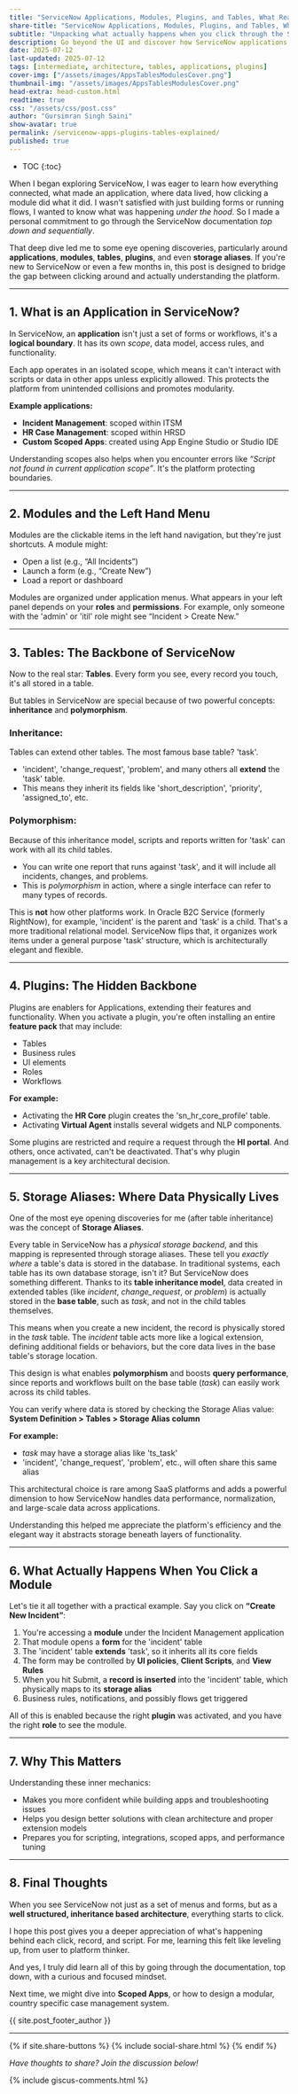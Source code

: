 ```yaml
---
title: "ServiceNow Applications, Modules, Plugins, and Tables, What Really Happens Under the Hood - NowGlide"
share-title: "ServiceNow Applications, Modules, Plugins, and Tables, What Really Happens Under the Hood - NowGlide"
subtitle: "Unpacking what actually happens when you click through the ServiceNow interface, and why understanding the architecture matters"
description: Go beyond the UI and discover how ServiceNow applications, modules, plugins, and tables work under the hood. Understand the platform's architecture, data and table inheritance, and runtime behaviors that define the Now Platform's power.
date: 2025-07-12
last-updated: 2025-07-12
tags: [intermediate, architecture, tables, applications, plugins]
cover-img: ["/assets/images/AppsTablesModulesCover.png"]
thumbnail-img: "/assets/images/AppsTablesModulesCover.png"
head-extra: head-custom.html
readtime: true
css: "/assets/css/post.css"
author: "Gursimran Singh Saini"
show-avatar: true
permalink: /servicenow-apps-plugins-tables-explained/
published: true
---
```


* TOC
{:toc}

When I began exploring ServiceNow, I was eager to learn how everything connected, what made an application, where data lived, how clicking a module did what it did. I wasn't satisfied with just building forms or running flows, I wanted to know what was happening *under the hood*. So I made a personal commitment to go through the ServiceNow documentation *top down and sequentially*.

That deep dive led me to some eye opening discoveries, particularly around **applications**, **modules**, **tables**, **plugins**, and even **storage aliases**. If you're new to ServiceNow or even a few months in, this post is designed to bridge the gap between clicking around and actually understanding the platform.

---

## 1. What is an Application in ServiceNow?

In ServiceNow, an **application** isn't just a set of forms or workflows, it's a **logical boundary**. It has its own *scope*, data model, access rules, and functionality.

Each app operates in an isolated scope, which means it can't interact with scripts or data in other apps unless explicitly allowed. This protects the platform from unintended collisions and promotes modularity.

**Example applications:**
- **Incident Management**: scoped within ITSM
- **HR Case Management**: scoped within HRSD
- **Custom Scoped Apps**: created using App Engine Studio or Studio IDE

Understanding scopes also helps when you encounter errors like _“Script not found in current application scope”_. It's the platform protecting boundaries.

---

## 2. Modules and the Left Hand Menu

Modules are the clickable items in the left hand navigation, but they're just shortcuts. A module might:
- Open a list (e.g., “All Incidents”)
- Launch a form (e.g., “Create New”)
- Load a report or dashboard

Modules are organized under application menus. What appears in your left panel depends on your **roles** and **permissions**. For example, only someone with the 'admin' or 'itil' role might see “Incident > Create New.”

---

## 3. Tables: The Backbone of ServiceNow

Now to the real star: **Tables**. Every form you see, every record you touch, it's all stored in a table.

But tables in ServiceNow are special because of two powerful concepts: **inheritance** and **polymorphism**.

### Inheritance:
Tables can extend other tables. The most famous base table? 'task'.
- 'incident', 'change_request', 'problem', and many others all **extend** the 'task' table.
- This means they inherit its fields like 'short_description', 'priority', 'assigned_to', etc.

### Polymorphism:
Because of this inheritance model, scripts and reports written for 'task' can work with all its child tables.
- You can write one report that runs against 'task', and it will include all incidents, changes, and problems.
- This is *polymorphism* in action, where a single interface can refer to many types of records.

This is **not** how other platforms work. In Oracle B2C Service (formerly RightNow), for example, 'incident' is the parent and 'task' is a child. That's a more traditional relational model. ServiceNow flips that, it organizes work items under a general purpose 'task' structure, which is architecturally elegant and flexible.

---

## 4. Plugins: The Hidden Backbone

Plugins are enablers for Applications, extending their features and functionality. When you activate a plugin, you're often installing an entire **feature pack** that may include:
- Tables
- Business rules
- UI elements
- Roles
- Workflows

**For example:**
- Activating the **HR Core** plugin creates the 'sn_hr_core_profile' table.
- Activating **Virtual Agent** installs several widgets and NLP components.

Some plugins are restricted and require a request through the **HI portal**. And others, once activated, can't be deactivated. That's why plugin management is a key architectural decision.

---

## 5. Storage Aliases: Where Data Physically Lives

One of the most eye opening discoveries for me (after table inheritance) was the concept of **Storage Aliases**.

Every table in ServiceNow has a *physical storage backend*, and this mapping is represented through storage aliases. These tell you *exactly where* a table's data is stored in the database. In traditional systems, each table has its own database storage, isn't it? But ServiceNow does something different. Thanks to its **table inheritance model**, data created in extended tables (like *incident*, *change_request*, or *problem*) is actually stored in the **base table**, such as *task*, and not in the child tables themselves.

This means when you create a new incident, the record is physically stored in the *task* table. The *incident* table acts more like a logical extension, defining additional fields or behaviors, but the core data lives in the base table's storage location.

This design is what enables **polymorphism** and boosts **query performance**, since reports and workflows built on the base table (*task*) can easily work across its child tables.

You can verify where data is stored by checking the Storage Alias value:
**System Definition > Tables > Storage Alias column**

**For example:**
- *task* may have a storage alias like 'ts_task'
- 'incident', 'change_request', 'problem', etc., will often share this same alias

This architectural choice is rare among SaaS platforms and adds a powerful dimension to how ServiceNow handles data performance, normalization, and large-scale data across applications.

Understanding this helped me appreciate the platform's efficiency and the elegant way it abstracts storage beneath layers of functionality.

---

## 6. What Actually Happens When You Click a Module

Let's tie it all together with a practical example. Say you click on **“Create New Incident”**:

1. You're accessing a **module** under the Incident Management application  
2. That module opens a **form** for the 'incident' table  
3. The 'incident' table **extends** 'task', so it inherits all its core fields  
4. The form may be controlled by **UI policies**, **Client Scripts**, and **View Rules**  
5. When you hit Submit, a **record is inserted** into the 'incident' table, which physically maps to its **storage alias**  
6. Business rules, notifications, and possibly flows get triggered  

All of this is enabled because the right **plugin** was activated, and you have the right **role** to see the module.

---

## 7. Why This Matters

Understanding these inner mechanics:
- Makes you more confident while building apps and troubleshooting issues
- Helps you design better solutions with clean architecture and proper extension models
- Prepares you for scripting, integrations, scoped apps, and performance tuning

---

## 8. Final Thoughts

When you see ServiceNow not just as a set of menus and forms, but as a **well structured, inheritance based architecture**, everything starts to click.

I hope this post gives you a deeper appreciation of what's happening behind each click, record, and script. For me, learning this felt like leveling up, from user to platform thinker.

And yes, I truly did learn all of this by going through the documentation, top down, with a curious and focused mindset.

Next time, we might dive into **Scoped Apps**, or how to design a modular, country specific case management system.

{{ site.post_footer_author }}

---

{% if site.share-buttons %} {% include social-share.html %} {% endif %}

*Have thoughts to share? Join the discussion below!*

{% include giscus-comments.html %}